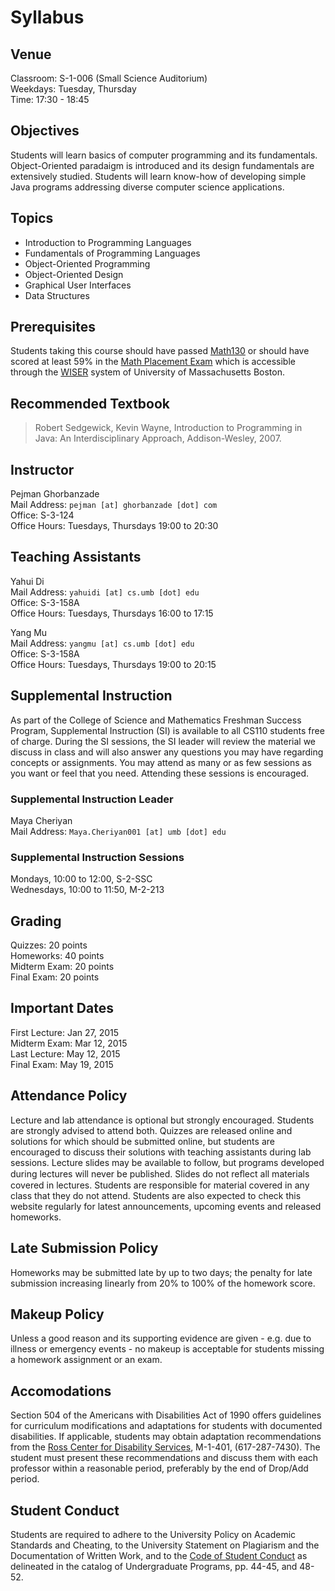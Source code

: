 # Syllabus

## Venue

Classroom: S-1-006 (Small Science Auditorium)  
Weekdays: Tuesday, Thursday  
Time: 17:30 - 18:45

## Objectives

Students will learn basics of computer programming and its fundamentals.
Object-Oriented paradaigm is introduced and its design fundamentals are
extensively studied. Students will learn know-how of developing simple Java
programs addressing diverse computer science applications.

## Topics

* Introduction to Programming Languages
* Fundamentals of Programming Languages
* Object-Oriented Programming
* Object-Oriented Design
* Graphical User Interfaces
* Data Structures

## Prerequisites

Students taking this course should have passed [Math130] or
should have scored at least 59% in the [Math Placement Exam][1] which is
accessible through the [WISER][2] system of University of Massachusetts
Boston.

## Recommended Textbook

> Robert Sedgewick, Kevin Wayne, Introduction to Programming in Java: An
> Interdisciplinary Approach, Addison-Wesley, 2007.

## Instructor

Pejman Ghorbanzade  
Mail Address: ``pejman [at] ghorbanzade [dot] com``  
Office: S-3-124  
Office Hours: Tuesdays, Thursdays 19:00 to 20:30

## Teaching Assistants

Yahui Di  
Mail Address: ``yahuidi [at] cs.umb [dot] edu``  
Office: S-3-158A  
Office Hours: Tuesdays, Thursdays 16:00 to 17:15

Yang Mu  
Mail Address: ``yangmu [at] cs.umb [dot] edu``  
Office: S-3-158A  
Office Hours: Tuesdays, Thursdays 19:00 to 20:15

## Supplemental Instruction

As part of the College of Science and Mathematics Freshman Success Program,
Supplemental Instruction (SI) is available to all CS110 students free of
charge. During the SI sessions, the SI leader will review the material we
discuss in class and will also answer any questions you may have regarding
concepts or assignments. You may attend as many or as few sessions as you
want or feel that you need. Attending these sessions is encouraged.

### Supplemental Instruction Leader

Maya Cheriyan  
Mail Address: ``Maya.Cheriyan001 [at] umb [dot] edu``

### Supplemental Instruction Sessions

Mondays, 10:00 to 12:00, S-2-SSC  
Wednesdays, 10:00 to 11:50, M-2-213

## Grading

Quizzes: 20 points  
Homeworks: 40 points  
Midterm Exam: 20 points  
Final Exam: 20 points

## Important Dates

First Lecture: Jan 27, 2015  
Midterm Exam: Mar 12, 2015  
Last Lecture: May 12, 2015  
Final Exam: May 19, 2015

## Attendance Policy

Lecture and lab attendance is optional but strongly encouraged.
Students are strongly advised to attend both.
Quizzes are released online and solutions for which should be submitted
online, but students are encouraged to discuss their solutions with
teaching assistants during lab sessions. Lecture slides may be available
to follow, but programs developed during lectures will never be published.
Slides do not reﬂect all materials covered in lectures.
Students are responsible for material covered in any class that they do
not attend.
Students are also expected to check this website regularly for latest
announcements, upcoming events and released homeworks.

## Late Submission Policy

Homeworks may be submitted late by up to two days; the penalty for late
submission increasing linearly from 20% to 100% of the homework score.

## Makeup Policy

Unless a good reason and its supporting evidence are given - e.g. due to
illness or emergency events - no makeup is acceptable for students missing
a homework assignment or an exam.

## Accomodations

Section 504 of the Americans with Disabilities Act of 1990 offers
guidelines for curriculum modifications and adaptations for students
with documented disabilities. If applicable, students may obtain
adaptation recommendations from the [Ross Center for Disability Services][3],
M-1-401, (617-287-7430). The student must present these recommendations
and discuss them with each professor within a reasonable period,
preferably by the end of Drop/Add period.

## Student Conduct

Students are required to adhere to the University Policy on Academic
Standards and Cheating, to the University Statement on Plagiarism and
the Documentation of Written Work, and to the [Code of Student Conduct][4]
as delineated in the catalog of Undergraduate Programs, pp. 44-45, and
48-52.

[Math130]: http://www.math.umb.edu/courses/course_page.php?id=6
[1]: https://umb.edu/academics/vpass/uac/testing_services/math
[2]: https://umb.edu/it/getting_services/wiser
[3]: https://umb.edu/academics/vpass/disability
[4]: https://umb.edu/life_on_campus/policies/community/code
